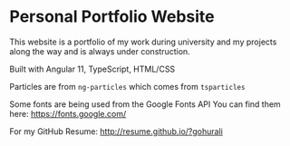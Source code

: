 # Personal Portfolio Website

This website is a portfolio of my work during university and my projects along the way and is always under construction.

Built with Angular 11, TypeScript, HTML/CSS

Particles are from `ng-particles` which comes from `tsparticles`

Some fonts are being used from the Google Fonts API
You can find them here: https://fonts.google.com/

For my GitHub Resume: http://resume.github.io/?gohurali
